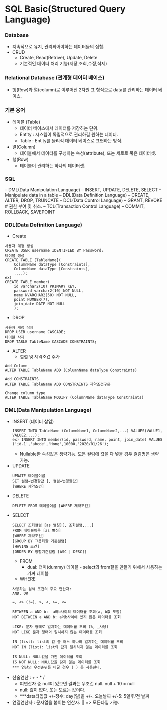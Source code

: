 # SQL Basic(Structured Query Language)
### Database
- 지속적으로 유지, 관리되어야하는 데이터들의 집합.
- CRUD
	- Create, Read(Retrive), Update, Delete
	- 기본적인 데이터 처리 기능(저장,조회,수정,삭제)
### Relational Database (관계형 데이터 베이스)
- 행(Row)과 열(column)로 이루어진 2차원 표 형식으로 data를 관리하는 데이터 베이스.
### 기본 용어
- 테이블 (Table)
	- 데이터 베이스에서 데이터를 저장하는 단위.
	- Entity : 시스템이 독립적으로 관리하길 원하는 데이터.
	- Table : Entity를 물리적 데이터 베이스로 표현하는 방식.
- 열(Column)
	- 테이블에서 데이터를 구성하는 속성(attribute), 또는 세로로 묶은 데이터셋.
- 행(Row)
	- 테이블이 관리하는 하나의 데이터셋.

### SQL
– DML(Data Manipulation Language) – INSERT, UPDATE, DELETE, SELECT
	- Manipulate data in a table
– DDL(Data Definition Language) – CREATE, ALTER, DROP, TRUNCATE
– DCL(Data Control Language) – GRANT, REVOKE # 권한 부여 및 취소.
– TCL(Transaction Control Language) – COMMIT, ROLLBACK, SAVEPOINT

### DDL(Data Definition Language)
- Create 
```
사용자 계정 생성
CREATE USER username IDENTIFIED BY Password;
테이블 생성
CREATE TABLE [TableName](
	ColumnName dataType [Constraints],
	ColumnName dataType [Constraints],
	....);
ex)
CREATE TABLE member(
    id varchar2(10) PRIMARY KEY,
    password varchar2(10) NOT NULL,
    name NVARCHAR2(50) NOT NULL,
    point NUMBER(7),
    join_date DATE NOT NULL    
	);
```
- DROP
```
사용자 계정 삭제
DROP USER username CASCADE;
테이블 삭제
DROP TABLE TableName CASCADE CONSTRAINTS;
```
- ALTER
	- 컬럼 및 제약조건 추가 
```
Add Column
ALTER TABLE TableName ADD (ColumnName dataType Constraints)

Add CONSTRAINTS
ALTER TABLE TableName ADD CONSTRAINTS 제약조건구문

Change column type
ALTER TABLE TableName MODIFY (ColumnName dataType Constraints)
```

### DML(Data Manipulation Language)
- INSERT (데이터 삽입)
	```
	INSERT INTO TableName (ColumnName1, ColumnName2,...) VALUES(VALUE1, VALUE2,...);
	ex) INSERT INTO member(id, password, name, point, join_date) VALUES ('id-1','abcde','Hong',10000,'2020/01/26');
	```
	- Nullable한 속성값은 생략가능. 모든 컬럼에 값을 다 넣을 경우 컬럼명은 생략 가능.	
- UPDATE
	```
	UPDATE 테이블이름
	SET 컬럼=변경할값 [, 컬럼=변경할값]
	[WHERE 제약조건]
	```
- DELETE
	```
	DELETE FROM 테이블이름 [WHERE 제약조건]
	```
- SELECT
	```
	SELECT 조회컬럼 [as 별칭][, 조회컬럼,...]
	FROM 테이블이름 [as 별칭]
	[WHERE 제약조건]
	[GROUP BY 그룹화할 기준컬럼]
	[HAVING 조건]
	[ORDER BY 정렬기준컬럼 [ASC | DESC]]
	```
	- FROM
		- dual: 더미(dummy) 테이블 - select의 from절을 만들기 위해서 사용하는 가짜 테이블
	- WHERE
	```
	사용하는 검색 조건의 주요 연산자: 
	AND, OR
	
	=, <> (!=), >, <, >=, <=
	
	BETWEEN a AND b:  a와b사이의 데이터를 조회(a, b값 포함)
	NOT BETWEEN a AND b: a와b사이에 있지 않은 데이터를 조회
	
	LIKE: 문자 형태로 일치하는 데이터를 조회 (%, _사용)
	NOT LIKE 문자 형태와 일치하지 않는 데이터를 조회
	
	IN (list): list의 값 중 어느 하나와 일치하는 데이터를 조회
	NOT IN (list): list의 값과 일치하지 않는 데이터를 조회
	
	IS NULL: NULL값을 가진 데이터를 조회
	IS NOT NULL: NULL값을 갖지 않는 데이터를 조회
	*** 연산의 우선순위를 바꿀 경우 ( ) 를 사용한다.
	```
- 산술연산 : + - * /
	- 피연산자 중 null이 있으면 결과는 무조건 null. null + 10 = null
	- null: 값이 없다. 또는 모르는 값이다.
    - ***data타입값 +/-정수: day(일)을 +/-. 오늘날짜 +/-5: 5일후/전 날짜
- 연결연산자 : 문자열을 붙이는 연산자. || => 모든타입 가능.










